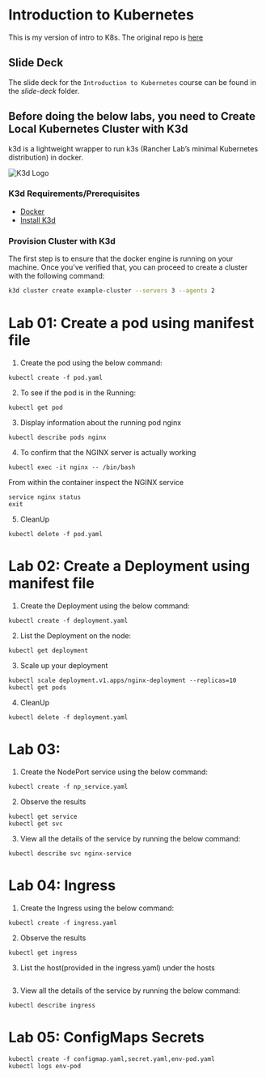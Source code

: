 # Introduction to Kubernetes

This is my version of intro to K8s. The original repo is [here](https://github.com/SUSE-Rancher-Community/intro-to-kubernetes)

## Slide Deck

The slide deck for the `Introduction to Kubernetes` course can be found in the *slide-deck* folder.


## Before doing the below labs, you need to Create Local Kubernetes Cluster with K3d

k3d is a lightweight wrapper to run k3s (Rancher Lab’s minimal Kubernetes distribution) in docker.

![K3d Logo](k3d-logo.png)

### K3d Requirements/Prerequisites

- [Docker](https://docs.docker.com/engine/install/)
- [Install K3d](https://k3d.io/v4.4.8/#installation)

### Provision Cluster with K3d

The first step is to ensure that the docker engine is running on your machine. Once you've verified that, you can proceed to create a cluster with the following command:

``` bash
k3d cluster create example-cluster --servers 3 --agents 2
```


# Lab 01: Create a pod using manifest file

1.	Create the pod using the below command:
```
kubectl create -f pod.yaml
```

2.	To see if the pod is in the Running:
```
kubectl get pod
```
 
3. Display information about the running pod nginx
```
kubectl describe pods nginx
```


4. To confirm that the NGINX server is actually working
```
kubectl exec -it nginx -- /bin/bash
```

From within the container inspect the NGINX service
```
service nginx status
exit
```

5. CleanUp
```
kubectl delete -f pod.yaml
```

# Lab 02: Create a Deployment using manifest file

1.	Create the Deployment using the below command:
```
kubectl create -f deployment.yaml
```

2.	List the Deployment on the node:
```
kubectl get deployment
```

3. Scale up your deployment
```
kubectl scale deployment.v1.apps/nginx-deployment --replicas=10 
kubectl get pods
```
4. CleanUp
```
kubectl delete -f deployment.yaml
```

# Lab 03: 
1.	Create the NodePort service using the below command:
```
kubectl create -f np_service.yaml
```
 
2. Observe the results
```
kubectl get service
kubectl get svc
```
3. View all the details of the service by running the below command:
```
kubectl describe svc nginx-service
```

# Lab 04: Ingress
1.	Create the Ingress using the below command:
```
kubectl create -f ingress.yaml
```
 
2. Observe the results
```
kubectl get ingress 
```
3. List the host(provided in the ingress.yaml) under the hosts 
``` vim /etc/hosts
```

3. View all the details of the service by running the below command:
```
kubectl describe ingress
```

# Lab 05: ConfigMaps Secrets
```
kubectl create -f configmap.yaml,secret.yaml,env-pod.yaml
kubectl logs env-pod
```
